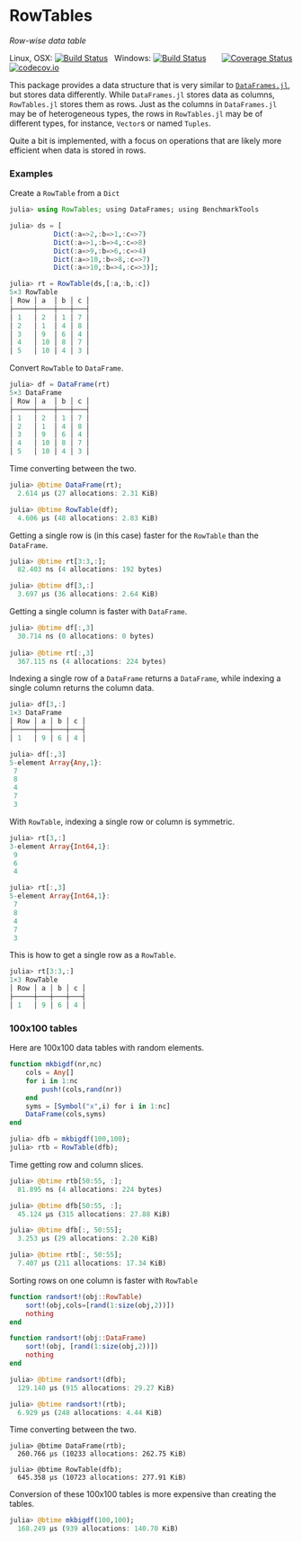 # RowTables
*Row-wise data table*

Linux, OSX: [![Build Status](https://travis-ci.org/jlapeyre/RowTables.jl.svg)](https://travis-ci.org/jlapeyre/RowTables.jl)
&nbsp;
Windows: [![Build Status](https://ci.appveyor.com/api/projects/status/github/jlapeyre/RowTables.jl?branch=master&svg=true)](https://ci.appveyor.com/project/jlapeyre/rowtables-jl)
&nbsp; &nbsp; &nbsp;
[![Coverage Status](https://coveralls.io/repos/jlapeyre/RowTables.jl/badge.svg?branch=master&service=github)](https://coveralls.io/github/jlapeyre/RowTables.jl?branch=master)
[![codecov.io](http://codecov.io/github/jlapeyre/RowTables.jl/coverage.svg?branch=master)](http://codecov.io/github/jlapeyre/RowTables.jl?branch=master)

This package provides a data structure that is very similar to [`DataFrames.jl`](https://github.com/JuliaData/DataFrames.jl), but
stores data differently. While `DataFrames.jl` stores data as columns, `RowTables.jl` stores them as rows. Just as the columns in
`DataFrames.jl` may be of heterogeneous types, the rows in `RowTables.jl` may be of different types, for instance, `Vector`s or
named `Tuples`.

Quite a bit is implemented, with a focus on operations that are likely more efficient when data is stored in rows.

### Examples

Create a `RowTable` from a `Dict`
```julia
julia> using RowTables; using DataFrames; using BenchmarkTools

julia> ds = [
           Dict(:a=>2,:b=>1,:c=>7)
           Dict(:a=>1,:b=>4,:c=>8)
           Dict(:a=>9,:b=>6,:c=>4)
           Dict(:a=>10,:b=>8,:c=>7)
           Dict(:a=>10,:b=>4,:c=>3)];

julia> rt = RowTable(ds,[:a,:b,:c])
5×3 RowTable
│ Row │ a  │ b │ c │
├─────┼────┼───┼───┤
│ 1   │ 2  │ 1 │ 7 │
│ 2   │ 1  │ 4 │ 8 │
│ 3   │ 9  │ 6 │ 4 │
│ 4   │ 10 │ 8 │ 7 │
│ 5   │ 10 │ 4 │ 3 │
```

Convert `RowTable` to `DataFrame`.

```julia
julia> df = DataFrame(rt)
5×3 DataFrame
│ Row │ a  │ b │ c │
├─────┼────┼───┼───┤
│ 1   │ 2  │ 1 │ 7 │
│ 2   │ 1  │ 4 │ 8 │
│ 3   │ 9  │ 6 │ 4 │
│ 4   │ 10 │ 8 │ 7 │
│ 5   │ 10 │ 4 │ 3 │
```

Time converting between the two.
```julia
julia> @btime DataFrame(rt);
  2.614 μs (27 allocations: 2.31 KiB)

julia> @btime RowTable(df);
  4.606 μs (48 allocations: 2.83 KiB)
```

Getting a single row is (in this case) faster for the `RowTable`
than the `DataFrame`.
```julia
julia> @btime rt[3:3,:];
  82.403 ns (4 allocations: 192 bytes)

julia> @btime df[3,:]
  3.697 μs (36 allocations: 2.64 KiB)
```

Getting a single column is faster with `DataFrame`.
```julia
julia> @btime df[:,3]
  30.714 ns (0 allocations: 0 bytes)
  
julia> @btime rt[:,3]
  367.115 ns (4 allocations: 224 bytes)
```

Indexing a single row of a `DataFrame` returns a `DataFrame`,
while indexing a single column returns the column data.
```julia
julia> df[3,:]
1×3 DataFrame
│ Row │ a │ b │ c │
├─────┼───┼───┼───┤
│ 1   │ 9 │ 6 │ 4 │

julia> df[:,3]
5-element Array{Any,1}:
 7
 8
 4
 7
 3
```

With `RowTable`, indexing a single row or column is symmetric.
```julia
julia> rt[3,:]
3-element Array{Int64,1}:
 9
 6
 4

julia> rt[:,3]
5-element Array{Int64,1}:
 7
 8
 4
 7
 3
```

This is how to get a single row as a `RowTable`.
```julia
julia> rt[3:3,:]
1×3 RowTable
│ Row │ a │ b │ c │
├─────┼───┼───┼───┤
│ 1   │ 9 │ 6 │ 4 │
```

### 100x100 tables

Here are 100x100 data tables with random elements.
```julia
function mkbigdf(nr,nc)
    cols = Any[]
    for i in 1:nc
        push!(cols,rand(nr))
    end
    syms = [Symbol("x",i) for i in 1:nc]
    DataFrame(cols,syms)
end

julia> dfb = mkbigdf(100,100);
julia> rtb = RowTable(dfb);
```

Time getting row and column slices.
```julia
julia> @btime rtb[50:55, :];
  81.895 ns (4 allocations: 224 bytes)

julia> @btime dfb[50:55, :];
  45.124 μs (315 allocations: 27.88 KiB)

julia> @btime dfb[:, 50:55];
  3.253 μs (29 allocations: 2.20 KiB)

julia> @btime rtb[:, 50:55];
  7.407 μs (211 allocations: 17.34 KiB)
```

Sorting rows on one column is faster with `RowTable`
```julia
function randsort!(obj::RowTable)
    sort!(obj,cols=[rand(1:size(obj,2))])
    nothing
end

function randsort!(obj::DataFrame)
    sort!(obj, [rand(1:size(obj,2))])
    nothing
end

julia> @btime randsort!(dfb);
  129.140 μs (915 allocations: 29.27 KiB)

julia> @btime randsort!(rtb);
  6.929 μs (248 allocations: 4.44 KiB)
```

Time converting between the two.
```
julia> @btime DataFrame(rtb);
  260.766 μs (10233 allocations: 262.75 KiB)

julia> @btime RowTable(dfb);
  645.358 μs (10723 allocations: 277.91 KiB)
```

Conversion of these 100x100 tables is more expensive than creating the tables.
```julia
julia> @btime mkbigdf(100,100);
  168.249 μs (939 allocations: 140.70 KiB)
```

